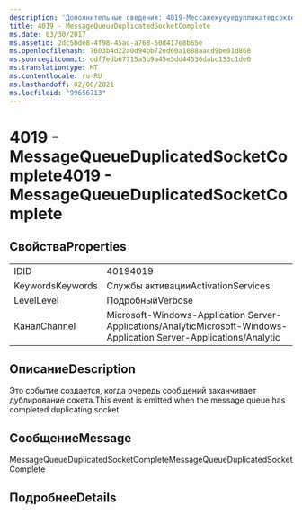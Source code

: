 ```yaml
---
description: 'Дополнительные сведения: 4019-Мессажекуеуедупликатедсоккеткомплете'
title: 4019 - MessageQueueDuplicatedSocketComplete
ms.date: 03/30/2017
ms.assetid: 2dc5bde8-4f98-45ac-a768-50d417e8b65e
ms.openlocfilehash: 7603b4d22a0d94bb72ed60a1088aacd9be01d868
ms.sourcegitcommit: ddf7edb67715a5b9a45e3dd44536dabc153c1de0
ms.translationtype: MT
ms.contentlocale: ru-RU
ms.lasthandoff: 02/06/2021
ms.locfileid: "99656713"
---
```

# <a name="4019---messagequeueduplicatedsocketcomplete"></a><span data-ttu-id="288ec-103">4019 - MessageQueueDuplicatedSocketComplete</span><span class="sxs-lookup"><span data-stu-id="288ec-103">4019 - MessageQueueDuplicatedSocketComplete</span></span>

## <a name="properties"></a><span data-ttu-id="288ec-104">Свойства</span><span class="sxs-lookup"><span data-stu-id="288ec-104">Properties</span></span>  
  
|||  
|-|-|  
|<span data-ttu-id="288ec-105">ID</span><span class="sxs-lookup"><span data-stu-id="288ec-105">ID</span></span>|<span data-ttu-id="288ec-106">4019</span><span class="sxs-lookup"><span data-stu-id="288ec-106">4019</span></span>|  
|<span data-ttu-id="288ec-107">Keywords</span><span class="sxs-lookup"><span data-stu-id="288ec-107">Keywords</span></span>|<span data-ttu-id="288ec-108">Службы активации</span><span class="sxs-lookup"><span data-stu-id="288ec-108">ActivationServices</span></span>|  
|<span data-ttu-id="288ec-109">Level</span><span class="sxs-lookup"><span data-stu-id="288ec-109">Level</span></span>|<span data-ttu-id="288ec-110">Подробный</span><span class="sxs-lookup"><span data-stu-id="288ec-110">Verbose</span></span>|  
|<span data-ttu-id="288ec-111">Канал</span><span class="sxs-lookup"><span data-stu-id="288ec-111">Channel</span></span>|<span data-ttu-id="288ec-112">Microsoft-Windows-Application Server-Applications/Analytic</span><span class="sxs-lookup"><span data-stu-id="288ec-112">Microsoft-Windows-Application Server-Applications/Analytic</span></span>|  
  
## <a name="description"></a><span data-ttu-id="288ec-113">Описание</span><span class="sxs-lookup"><span data-stu-id="288ec-113">Description</span></span>  

 <span data-ttu-id="288ec-114">Это событие создается, когда очередь сообщений заканчивает дублирование сокета.</span><span class="sxs-lookup"><span data-stu-id="288ec-114">This event is emitted when the message queue has completed duplicating socket.</span></span>  
  
## <a name="message"></a><span data-ttu-id="288ec-115">Сообщение</span><span class="sxs-lookup"><span data-stu-id="288ec-115">Message</span></span>  

 <span data-ttu-id="288ec-116">MessageQueueDuplicatedSocketComplete</span><span class="sxs-lookup"><span data-stu-id="288ec-116">MessageQueueDuplicatedSocketComplete</span></span>  
  
## <a name="details"></a><span data-ttu-id="288ec-117">Подробнее</span><span class="sxs-lookup"><span data-stu-id="288ec-117">Details</span></span>
